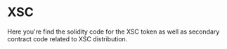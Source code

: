 # XSC
Here you're find the solidity code for the XSC token as well as secondary contract code related to XSC distribution.
